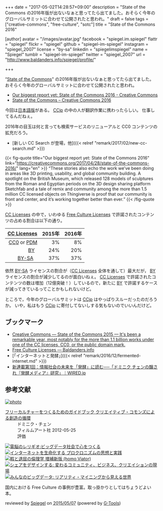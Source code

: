 +++
date = "2017-05-02T14:28:57+09:00"
description = "State of the Commons の2016年版が出ないなぁと思ってたら出てました。おそらく今年のグローバルサミットに合わせて公開されたと思われ。"
draft = false
tags = ["creative-commons", "free-culture", "sotc"]
title = "State of the Commons 2016"

[author]
  avatar = "/images/avatar.jpg"
  facebook = "spiegel.im.spiegel"
  flattr = "spiegel"
  flickr = "spiegel"
  github = "spiegel-im-spiegel"
  instagram = "spiegel_2007"
  license = "by-sa"
  linkedin = "spiegelimspiegel"
  name = "Spiegel"
  tumblr = "spiegel-im-spiegel"
  twitter = "spiegel_2007"
  url = "http://www.baldanders.info/spiegel/profile/"

+++

“[State of the Commons]" の2016年版が出ないなぁと思ってたら出てました。
おそらく今年のグローバルサミットに合わせて公開されたと思われ。

- [Our biggest report yet: State of the Commons 2016 - Creative Commons](https://creativecommons.org/2017/04/28/state-of-the-commons-2016/)
- [State of the Commons – Creative Commons 2016](https://stateof.creativecommons.org/)

今回は[日本語版](https://stateof.creativecommons.org/?lang=ja)がある。
[CCjp] の中の人が翻訳作業に携わったらしい。
仕事してるんだねぇ。

2016年の目玉は何と言っても検索サービスのリニューアルと CC0 コンテンツの拡充だろう。

- [新しい CC Search が登場，他]({{< relref "remark/2017/02/new-cc-search.md" >}})

{{< fig-quote title="Our biggest report yet: State of the Commons 2016" link="https://creativecommons.org/2017/04/28/state-of-the-commons-2016/" lang="en" >}}
<q>These stories also echo the work we’ve been doing in areas like 3D printing, usability, and global community building. A spotlight on the British Museum, which released 128 models of sculptures from the Roman and Egyptian periods on the 3D design sharing platform Sketchfab and a tale of remix and community among the more than 1.5 million CC licensed objects on Thingiverse is proof that our community is front and center, and it’s working together better than ever.</q>
{{< /fig-quote >}}

[CC Licenses] の中で，いわゆる [Free Culture Licenses] で許諾されたコンテンツの占める割合は以下の通り。

| [CC Licenses] | 2015年 | 2016年 |
| -------------:| ------:| ------:|
| [CC0] <i class="fab fa-creative-commons-pd"></i> or [PDM] <i class="fab fa-creative-commons-pd-alt"></i> |     3% |     8% |
| [BY] <i class="fab fa-creative-commons"></i>&nbsp;<i class="fab fa-creative-commons-by"></i> |    24% |    20% |
| [BY-SA] <i class="fab fa-creative-commons"></i>&nbsp;<i class="fab fa-creative-commons-by"></i>&nbsp;<i class="fab fa-creative-commons-sa"></i> |    37% |    37% |

依然 [BY-SA] ライセンスの割合が（[CC Licenses] 全体を通して）最大だが， [BY] ライセンスの割合が減少してるのが面白いねぇ。
[CC Licenses] で許諾されたコンテンツの数は増加（12億突破！）しているので，新たに [BY] で許諾するケースが減ってきているってことかもしれないけど。

ところで，今年のグローバルサミットは [CCjp] はやっぱりスルーだったのだろうか。
いや，私はもう [CCjp] に寄付してないしする気もないのでいいんだけど。

## ブックマーク

- [Creative Commons — State of the Commons 2015 — It's been a remarkable year, most notably for the more than 1.1 billion works under one of the CC licenses, CC0, or the public domain mark.](https://stateof.creativecommons.org/2015/)
- [Free Culture Licenses — Baldanders.info](http://www.baldanders.info/spiegel/log2/000796.shtml)
- [「インターネットと発酵」]({{< relref "remark/2016/12/fermented-internet.md" >}})
- [新連載第1回：情報社会の未来を「発酵」に読む──「ドミニク チェンの醸され『発酵メディア』研究」｜WIRED.jp](http://wired.jp/series/ferment-media-research/01_microbes/)

[State of the Commons]: https://stateof.creativecommons.org/
[CC Licenses]: https://creativecommons.org/licenses/ "ライセンスについて - Creative Commons"
[Free Culture Licenses]: https://creativecommons.org/share-your-work/public-domain/freeworks/ "Understanding Free Cultural Works - Creative Commons"
[CC0]: http://creativecommons.org/publicdomain/zero/1.0/ "Creative Commons — CC0 1.0 Universal"
[PDM]: https://creativecommons.org/publicdomain/mark/1.0/ "Creative Commons — Public Domain Mark 1.0"
[BY]: http://creativecommons.org/licenses/by/4.0/ "Creative Commons — Attribution 4.0 International — CC BY 4.0"
[BY-SA]: http://creativecommons.org/licenses/by-sa/4.0/ "Creative Commons — Attribution-ShareAlike 4.0 International — CC BY-SA 4.0"
[CCjp]: https://creativecommons.jp/ "クリエイティブ・コモンズ・ジャパン"

## 参考文献

<div class="hreview" ><a class="item url" href="http://www.amazon.co.jp/exec/obidos/ASIN/4845911744/baldandersinf-22/"><img src="http://ecx.images-amazon.com/images/I/51pDWTdSdlL._SL160_.jpg" alt="photo" class="photo"  /></a><dl ><dt class="fn"><a class="item url" href="http://www.amazon.co.jp/exec/obidos/ASIN/4845911744/baldandersinf-22/">フリーカルチャーをつくるためのガイドブック  クリエイティブ・コモンズによる創造の循環</a></dt><dd>ドミニク・チェン </dd><dd>フィルムアート社 2012-05-25</dd><dd>評価<abbr class="rating" title="4"><img src="http://g-images.amazon.com/images/G/01/detail/stars-4-0.gif" alt="" /></abbr> </dd></dl><p class="similar"><a href="http://www.amazon.co.jp/exec/obidos/ASIN/4757103581/baldandersinf-22/" target="_top"><img src="http://images.amazon.com/images/P/4757103581.09._SCTHUMBZZZ_.jpg"  alt="電脳のレリギオ:ビッグデータ社会で心をつくる"  /></a> <a href="http://www.amazon.co.jp/exec/obidos/ASIN/4791767160/baldandersinf-22/" target="_top"><img src="http://images.amazon.com/images/P/4791767160.09._SCTHUMBZZZ_.jpg"  alt="インターネットを生命化する プロクロニズムの思想と実践"  /></a> <a href="http://www.amazon.co.jp/exec/obidos/ASIN/4778314379/baldandersinf-22/" target="_top"><img src="http://images.amazon.com/images/P/4778314379.09._SCTHUMBZZZ_.jpg"  alt="暇と退屈の倫理学 増補新版 (homo Viator)"  /></a> <a href="http://www.amazon.co.jp/exec/obidos/ASIN/4761525649/baldandersinf-22/" target="_top"><img src="http://images.amazon.com/images/P/4761525649.09._SCTHUMBZZZ_.jpg"  alt="シェアをデザインする: 変わるコミュニティ、ビジネス、クリエイションの現場"  /></a> <a href="http://www.amazon.co.jp/exec/obidos/ASIN/4757103506/baldandersinf-22/" target="_top"><img src="http://images.amazon.com/images/P/4757103506.09._SCTHUMBZZZ_.jpg"  alt="みんなのビッグデータ: リアリティ・マイニングから見える世界"  /></a> </p>
<p class="description">国内における Free Culture の事例が豊富。取っ掛かりとしてはちょうどよい本。</p>
<p class="gtools" >reviewed by <a href='#maker' class='reviewer'>Spiegel</a> on <abbr class="dtreviewed" title="2015-05-07">2015/05/07</abbr> (powered by <a href="http://www.goodpic.com/mt/aws/index.html" >G-Tools</a>)</p>
</div>
